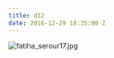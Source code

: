 ```yaml
---
title: d32
date: 2016-12-29 18:35:00 Z
---
```


![fatiha_serour17.jpg](/uploads/fatiha_serour17.jpg)
